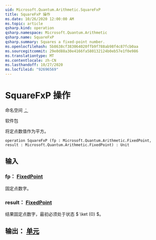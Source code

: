 ```yaml
---
uid: Microsoft.Quantum.Arithmetic.SquareFxP
title: SquareFxP 操作
ms.date: 10/26/2020 12:00:00 AM
ms.topic: article
qsharp.kind: operation
qsharp.namespace: Microsoft.Quantum.Arithmetic
qsharp.name: SquareFxP
qsharp.summary: Squares a fixed-point number.
ms.openlocfilehash: 5b8638cf383064020ffb9f788ab98f4c87fcb0aa
ms.sourcegitcommit: 29e0d88a30e4166fa580132124b0eb57e1f0e986
ms.translationtype: MT
ms.contentlocale: zh-CN
ms.lasthandoff: 10/27/2020
ms.locfileid: "92696569"
---
```

# <a name="squarefxp-operation"></a>SquareFxP 操作

命名空间 [：](xref:Microsoft.Quantum.Arithmetic)

软件包 [](https://nuget.org/packages/)


将定点数值作为平方。

```qsharp
operation SquareFxP (fp : Microsoft.Quantum.Arithmetic.FixedPoint, result : Microsoft.Quantum.Arithmetic.FixedPoint) : Unit
```


## <a name="input"></a>输入

### <a name="fp--fixedpoint"></a>fp： [FixedPoint](xref:Microsoft.Quantum.Arithmetic.FixedPoint)

固定点数字。


### <a name="result--fixedpoint"></a>result： [FixedPoint](xref:Microsoft.Quantum.Arithmetic.FixedPoint)

结果固定点数字，最初必须处于状态 $ \ket {0} $。



## <a name="output--unit"></a>输出： [单元](xref:microsoft.quantum.lang-ref.unit)

